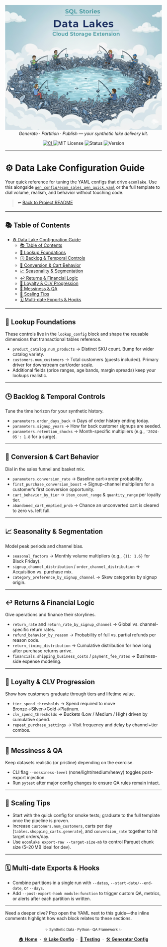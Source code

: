 <p align="center">
  <img src="../../img/datalakes_banner.png" width="1000"/>
  <br>
  <em>Generate · Partition · Publish — your synthetic lake delivery kit.</em>
</p>

<p align="center">
  <a href="https://github.com/G-Schumacher44/ecom-datalake-exten/actions/workflows/ci.yml">
    <img alt="CI" src="https://github.com/G-Schumacher44/ecom-datalake-exten/actions/workflows/ci.yml/badge.svg?branch=main&event=push">
  </a>
  <img alt="MIT License" src="https://img.shields.io/badge/license-MIT-blue">
  <img alt="Status" src="https://img.shields.io/badge/status-alpha-lightgrey">
  <img alt="Version" src="https://img.shields.io/badge/version-v0.1.0-blueviolet">
</p>

---

# ⚙️ Data Lake Configuration Guide

Your quick reference for tuning the YAML configs that drive `ecomlake`. Use this alongside
[`gen_config/ecom_sales_gen_quick.yaml`](../../gen_config/ecom_sales_gen_quick.yaml) or the full template to dial volume, realism, and behavior without touching code.

> ⬅️ [Back to Project README](../../README.md)

---

## 📚 Table of Contents

- [⚙️ Data Lake Configuration Guide](#️-data-lake-configuration-guide)
  - [📚 Table of Contents](#-table-of-contents)
  - [📁 Lookup Foundations](#-lookup-foundations)
  - [🕒 Backlog & Temporal Controls](#-backlog--temporal-controls)
  - [🛒 Conversion & Cart Behavior](#-conversion--cart-behavior)
  - [📈 Seasonality & Segmentation](#-seasonality--segmentation)
  - [↩️ Returns & Financial Logic](#️-returns--financial-logic)
  - [💎 Loyalty & CLV Progression](#-loyalty--clv-progression)
  - [🧹 Messiness & QA](#-messiness--qa)
  - [🚀 Scaling Tips](#-scaling-tips)
  - [🗓️ Multi-date Exports & Hooks](#️-multi-date-exports--hooks)

---

## 📁 Lookup Foundations

These controls live in the `lookup_config` block and shape the reusable dimensions that transactional tables reference.

- `product_catalog.num_products` → Distinct SKU count. Bump for wider catalog variety.
- `customers.num_customers` → Total customers (guests included). Primary driver for downstream cart/order scale.
- Additional fields (price ranges, age bands, margin spreads) keep your lookups realistic.

---

## 🕒 Backlog & Temporal Controls

Tune the time horizon for your synthetic history.

- `parameters.order_days_back` → Days of order history ending today.
- `parameters.signup_years` → How far back customer signups are seeded.
- `parameters.retention_shocks` → Month-specific multipliers (e.g., `'2024-05': 1.8` for a surge).

---

## 🛒 Conversion & Cart Behavior

Dial in the sales funnel and basket mix.

- `parameters.conversion_rate` → Baseline cart→order probability.
- `first_purchase_conversion_boost` → Signup-channel multipliers for a customer’s first conversion opportunity.
- `cart_behavior_by_tier` → `item_count_range` & `quantity_range` per loyalty tier.
- `abandoned_cart_emptied_prob` → Chance an unconverted cart is cleared to zero vs. left full.

---

## 📈 Seasonality & Segmentation

Model peak periods and channel bias.

- `seasonal_factors` → Monthly volume multipliers (e.g., `{11: 1.6}` for Black Friday).
- `signup_channel_distribution` / `order_channel_distribution` → Acquisition vs. purchase mix.
- `category_preference_by_signup_channel` → Skew categories by signup origin.

---

## ↩️ Returns & Financial Logic

Give operations and finance their storylines.

- `return_rate` and `return_rate_by_signup_channel` → Global vs. channel-specific return rates.
- `refund_behavior_by_reason` → Probability of full vs. partial refunds per reason code.
- `return_timing_distribution` → Cumulative distribution for how long after purchase returns arrive.
- `financials.shipping_business_costs` / `payment_fee_rates` → Business-side expense modeling.

---

## 💎 Loyalty & CLV Progression

Show how customers graduate through tiers and lifetime value.

- `tier_spend_thresholds` → Spend required to move Bronze→Silver→Gold→Platinum.
- `clv_spend_thresholds` → Buckets (Low / Medium / High) driven by cumulative spend.
- `repeat_purchase_settings` → Visit frequency and delay by channel+tier combos.

---

## 🧹 Messiness & QA

Keep datasets realistic (or pristine) depending on the exercise.

- CLI flag `--messiness-level` (none/light/medium/heavy) toggles post-export injection.
- Run `pytest` after major config changes to ensure QA rules remain intact.

---

## 🚀 Scaling Tips

- Start with the quick config for smoke tests; graduate to the full template once the pipeline is proven.
- Increase `customers.num_customers`, carts per day (`tables.shopping_carts.generate`), and `conversion_rate` together to hit target orders/day.
- Use `ecomlake export-raw --target-size-mb` to control Parquet chunk size (5–20 MB ideal for dev).

---

## 🗓️ Multi-date Exports & Hooks

- Combine partitions in a single run with `--dates`, `--start-date/--end-date`, or `--days`.
- Add `--post-export-hook module:function` to trigger custom QA, metrics, or alerts after each partition is written.

---

Need a deeper dive? Pop open the YAML next to this guide—the inline comments highlight how each block relates to these sections.

<p align="center">
  <sub>✨ Synthetic Data · Python · QA Framework ✨</sub>
</p>

<p align="center">
  <a href="../../../README.md">🏠 <b>Home</b></a>
  &nbsp;·&nbsp;
  <a href="CONFIG_GUIDE.md">⚙️ <b>Lake Config</b></a>
  &nbsp;·&nbsp;
  <a href="TESTING_GUIDE.md">🧪 <b>Testing</b></a>
  &nbsp;·&nbsp;
  <a href="../CONFIG_GUIDE_generator.md">🛠️ <b>Generator Config</b></a>
</p>
